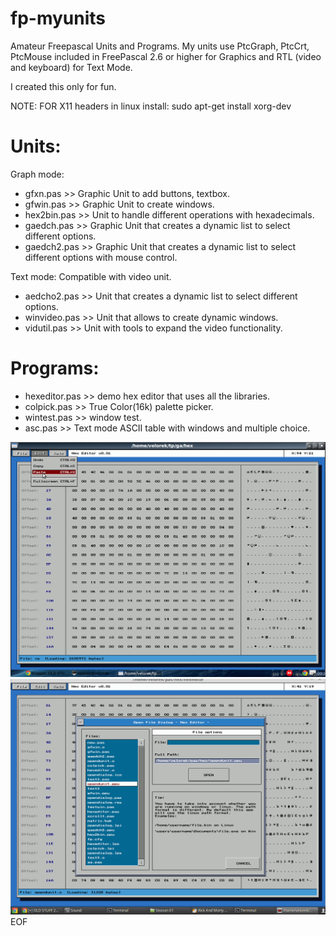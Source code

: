 # fp-myunits

Amateur Freepascal Units and Programs.
My units use PtcGraph, PtcCrt, PtcMouse included in FreePascal 2.6 or higher for Graphics
and RTL (video and keyboard) for Text Mode.

I created this only for fun.

NOTE: FOR X11 headers in linux install: 
sudo apt-get install xorg-dev

Units:
======

Graph mode:

* gfxn.pas >> Graphic Unit to add buttons, textbox.
* gfwin.pas >> Graphic Unit to create windows.
* hex2bin.pas >> Unit to handle different operations with hexadecimals.
* gaedch.pas >> Graphic Unit that creates a dynamic list to select different options.
* gaedch2.pas >> Graphic Unit that creates a dynamic list to select different options with mouse control.

Text mode: Compatible with video unit.

* aedcho2.pas >> Unit that creates a dynamic list to select different options.
* winvideo.pas >> Unit that allows to create dynamic windows.
* vidutil.pas >> Unit with tools to expand the video functionality.

Programs:
=========
* hexeditor.pas >> demo hex editor that uses all the libraries.
* colpick.pas >> True Color(16k) palette picker.
* wintest.pas >> window test.
* asc.pas >> Text mode ASCII table with windows and multiple choice.

![Alt text](hex1.png?raw=true "Menu bar")
![Alt text](open.png?raw=true "Open file dialog")
EOF
